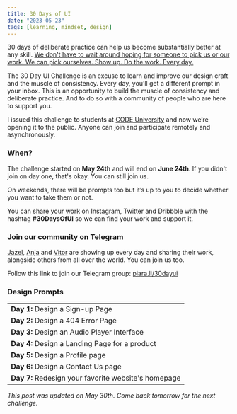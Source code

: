 ```yaml
---
title: 30 Days of UI
date: "2023-05-23"
tags: [learning, mindset, design]
---
```

30 days of deliberate practice can help us become substantially better at any skill. [We don't have to wait around hoping for someone to pick us or our work. We can pick ourselves. Show up. Do the work. Every day.](https://moonwith.com/posts/train)

The 30 Day UI Challenge is an excuse to learn and improve our design craft and the muscle of consistency. Every day, you’ll get a different prompt in your inbox. This is an opportunity to build the muscle of consistency and deliberate practice. And to do so with a community of people who are here to support you.

I issued this challenge to students at [CODE University](http://code.berlin/) and now we’re opening it to the public. Anyone can join and participate remotely and asynchronously.

### When?
The challenge started on **May 24th** and will end on **June 24th**. If you didn't join on day one, that's okay. You can still join us.

On weekends, there will be prompts too but it’s up to you to decide whether you want to take them or not.

You can share your work on Instagram, Twitter and Dribbble with the hashtag **#30DaysOfUI** so we can find your work and support it.

### Join our community on Telegram
[Jazel](https://dribbble.com/jazzy_c), [Anja](https://www.instagram.com/kaanjaaa/) and [Vitor](https://www.instagram.com/__vitorabreu/) are showing up every day and sharing their work, alongside others from all over the world. You can join us too.

Follow this link to join our Telegram group: [piara.li/30dayui](https://piara.li/30dayui)

### Design Prompts

|  |
| :- |
| **Day 1:** Design a Sign-up Page  |
| **Day 2:** Design a 404 Error Page |
| **Day 3:** Design an Audio Player Interface |
| **Day 4:** Design a Landing Page for a product |
| **Day 5:** Design a Profile page |
| **Day 6:** Design a Contact Us page |
| **Day 7:** Redesign your favorite website's homepage |

*This post was updated on May 30th. Come back tomorrow for the next challenge.*
